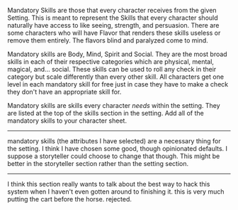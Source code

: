 Mandatory Skills are those that every character receives from the given Setting. This is meant to represent the Skills that every character should naturally have access to like seeing, strength, and persuasion. There are some characters who will have Flavor that renders these skills useless or remove them entirely. The flavors blind and paralyzed come to mind.

Mandatory skills are Body, Mind, Spirit and Social. They are the most broad skills in each of their respective categories which are physical, mental, magical, and... social. These skills can be used to roll any check in their category but scale differently than every other skill. All characters get one level in each mandatory skill for free just in case they have to make a check they don't have an appropriate skill for.

Mandatory skills are skills every character _needs_ within the setting. They are listed at the top of the skills section in the setting. Add all of the mandatory skills to your character sheet. 

---

mandatory skills (the attributes I have selected) are a necessary thing for the setting. I think I have chosen some good, though opinionated defaults. I suppose a storyteller could choose to change that though. This might be better in the storyteller section rather than the setting section.

---

I think this section really wants to talk about the best way to hack this system when I haven't even gotten around to finishing it. this is very much putting the cart before the horse. rejected.